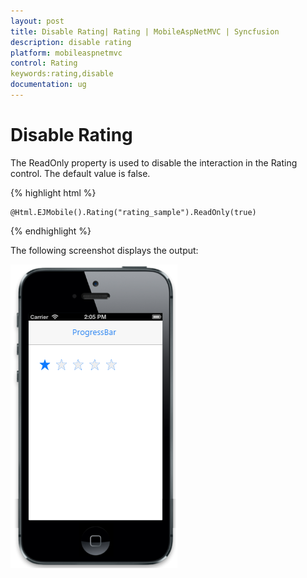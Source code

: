 ```yaml
---
layout: post
title: Disable Rating| Rating | MobileAspNetMVC | Syncfusion
description: disable rating
platform: mobileaspnetmvc
control: Rating
keywords:rating,disable
documentation: ug
---
```


# Disable Rating

The ReadOnly property is used to disable the interaction in the Rating control.  The default value is false.


{% highlight html %}
    
	@Html.EJMobile().Rating("rating_sample").ReadOnly(true)


{% endhighlight %}

The following screenshot displays the output:                        

![](Disable-Rating_images/Disable-Rating_img1.png)



